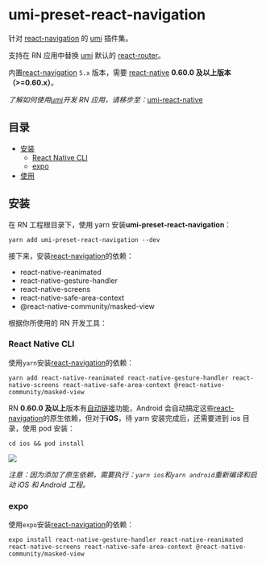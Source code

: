 # umi-preset-react-navigation

针对 [react-navigation](https://reactnavigation.org/) 的 [umi](https://umijs.org/) 插件集。

支持在 RN 应用中替换 [umi](https://umijs.org/) 默认的 [react-router](https://reacttraining.com/react-router/)。

内置[react-navigation](https://reactnavigation.org/) `5.x` 版本，需要 [react-native](https://reactnative.dev/) **0.60.0 及以上版本（>=0.60.x）**。

_了解如何使用[umi](https://umijs.org/)开发 RN 应用，请移步至：_<a href="https://github.com/xuyuanxiang/umi-react-native#readme" target="_blank">umi-react-native</a>

## 目录

- [安装](#%E5%AE%89%E8%A3%85)
  - [React Native CLI](#react-native-cli)
  - [expo](#expo)
- [使用](https://github.com/xuyuanxiang/umi-react-native/blob/master/docs/Router.md#%E4%BD%BF%E7%94%A8-react-navigation)

## 安装

在 RN 工程根目录下，使用 yarn 安装**umi-preset-react-navigation**：

```npm
yarn add umi-preset-react-navigation --dev
```

接下来，安装[react-navigation](https://reactnavigation.org/)的依赖：

- react-native-reanimated
- react-native-gesture-handler
- react-native-screens
- react-native-safe-area-context
- @react-native-community/masked-view

根据你所使用的 RN 开发工具：

### React Native CLI

使用`yarn`安装[react-navigation](https://reactnavigation.org/)的依赖：

```npm
yarn add react-native-reanimated react-native-gesture-handler react-native-screens react-native-safe-area-context @react-native-community/masked-view
```

RN **0.60.0 及以上**版本有[自动链接](https://github.com/react-native-community/cli/blob/master/docs/autolinking.md)功能，Android 会自动搞定这些[react-navigation](https://reactnavigation.org/)的原生依赖，但对于**iOS**，待 yarn 安装完成后，还需要进到 ios 目录，使用 pod 安装：

```shell
cd ios && pod install
```

![](https://cdn.xuyuanxiang.me/pod_install_d498622c.png)

_注意：因为添加了原生依赖，需要执行：`yarn ios`和`yarn android`重新编译和启动 iOS 和 Android 工程。_

### expo

使用`expo`安装[react-navigation](https://reactnavigation.org/)的依赖：

```npm
expo install react-native-gesture-handler react-native-reanimated react-native-screens react-native-safe-area-context @react-native-community/masked-view
```
